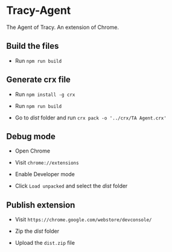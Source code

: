 # Tracy-Agent

The Agent of Tracy. An extension of Chrome.

## Build the files

* Run `npm run build`

## Generate crx file

* Run `npm install -g crx`

* Run `npm run build`

* Go to *dist* folder and run `crx pack -o '../crx/TA Agent.crx'`

## Debug mode

* Open Chrome

* Visit `chrome://extensions`

* Enable Developer mode

* Click `Load unpacked` and select the *dist* folder

## Publish extension

* Visit `https://chrome.google.com/webstore/devconsole/`

* Zip the *dist* folder

* Upload the `dist.zip` file
